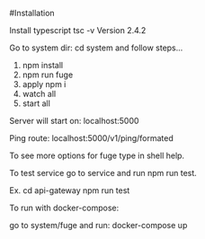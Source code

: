 #Installation

Install typescript
tsc -v
Version 2.4.2

Go to system dir: cd system and follow steps...

1. npm install
2. npm run fuge
3. apply npm i
4. watch all
5. start all

Server will start on: localhost:5000

Ping route: localhost:5000/v1/ping/formated

To see more options for fuge type in shell help.

To test service go to service and run npm run test.

Ex.
cd api-gateway
npm run test

To run with docker-compose:

go to system/fuge and run:
docker-compose up